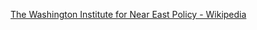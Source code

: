 ﻿[The Washington Institute for Near East Policy - Wikipedia](https://en.wikipedia.org/wiki/The_Washington_Institute_for_Near_East_Policy)